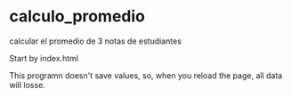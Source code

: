 # calculo_promedio
calcular el promedio de 3 notas de estudiantes

Start by index.html

This programn doesn't save values, so, when you reload the page, all data will losse.
